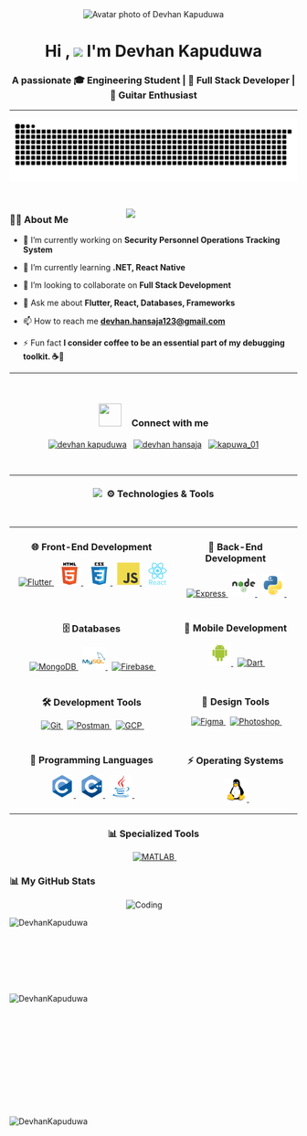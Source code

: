 <div align=center>
      <img height="200" alt="Avatar photo of Devhan Kapuduwa" src="https://github.com/10kartik/10kartik/assets/99239411/21742f3f-d9a7-4a53-8530-7d20d51e03a9" alt="Avatar photo of KK10">
  </div>
  <h1 align="center">Hi , <img src="https://media.giphy.com/media/hvRJCLFzcasrR4ia7z/giphy.gif" width="35"> I'm Devhan Kapuduwa</h1>

<h3 align="center">A passionate 🎓 Engineering Student | 📱 Full Stack Developer | 🎸 Guitar Enthusiast</h3>

---

<p align = "center">
	<img src = https://github.com/7oSkaaa/7oSkaaa/blob/output/github-contribution-grid-snake-dark.svg/>
</p>


<br>




<picture> <img align="right" src="https://github.com/7oSkaaa/7oSkaaa/blob/main/Images/Right_Side.gif?raw=true" width = 300px></picture>


### 👨‍💻 About Me

- 🔭 I’m currently working on **Security Personnel Operations Tracking System**

- 🌱 I’m currently learning **.NET, React Native**

- 👯 I’m looking to collaborate on **Full Stack Development**

- 💬 Ask me about **Flutter, React, Databases, Frameworks**

- 📫 How to reach me **devhan.hansaja123@gmail.com**

- ⚡ Fun fact     **I consider coffee to be an essential part of my debugging toolkit. ☕🔧**

---
<br>

<h3 align="center"><img src="https://media.giphy.com/media/iY8CRBdQXODJSCERIr/giphy.gif" width="40" height="40" style="margin-right: 10px;"> &nbsp;Connect with me</h3>
<p align="center">
  <a href="https://linkedin.com/in/devhan kapuduwa" target="blank"><img align="center" src="https://raw.githubusercontent.com/rahuldkjain/github-profile-readme-generator/master/src/images/icons/Social/linked-in-alt.svg" alt="devhan kapuduwa" height="30" width="40" /></a>
  &nbsp;
  <a href="https://fb.com/devhan hansaja" target="blank"><img align="center" src="https://github.com/gauravghongde/social-icons/blob/master/PNG/Color/Facebook.png" alt="devhan hansaja" height="30" width="30" /></a>
  &nbsp;
  <a href="https://instagram.com/kapuwa_01" target="blank"><img align="center" src="https://raw.githubusercontent.com/rahuldkjain/github-profile-readme-generator/master/src/images/icons/Social/instagram.svg" alt="kapuwa_01" height="30" width="40" /></a>
</p>


<br>


---
<h3 align="center">
  <img src="https://media2.giphy.com/media/QssGEmpkyEOhBCb7e1/giphy.gif?cid=ecf05e47a0n3gi1bfqntqmob8g9aid1oyj2wr3ds3mg700bl&rid=giphy.gif" width="40"> &nbsp;⚙️ Technologies & Tools
</h3>
<br>



<table align="center">
  <tr>
    <td align="center" valign="top">
      <h3>🌐 Front-End Development</h3>
      <p>
	      &nbsp;
        <a href="https://flutter.dev" target="_blank" rel="noreferrer">
          <img src="https://www.vectorlogo.zone/logos/flutterio/flutterio-icon.svg" alt="Flutter" width="40" height="40">
        </a>
	      &nbsp;
        <a href="https://www.w3.org/html/" target="_blank" rel="noreferrer">
          <img src="https://raw.githubusercontent.com/devicons/devicon/master/icons/html5/html5-original-wordmark.svg" alt="HTML5" width="40" height="40">
        </a>
	      &nbsp;
        <a href="https://www.w3schools.com/css/" target="_blank" rel="noreferrer">
          <img src="https://raw.githubusercontent.com/devicons/devicon/master/icons/css3/css3-original-wordmark.svg" alt="CSS3" width="40" height="40">
        </a>
	      &nbsp;
        <a href="https://developer.mozilla.org/en-US/docs/Web/JavaScript" target="_blank" rel="noreferrer">
          <img src="https://raw.githubusercontent.com/devicons/devicon/master/icons/javascript/javascript-original.svg" alt="JavaScript" width="40" height="40">
        </a>
	      &nbsp;
        <a href="https://reactjs.org/" target="_blank" rel="noreferrer">
          <img src="https://raw.githubusercontent.com/devicons/devicon/master/icons/react/react-original-wordmark.svg" alt="React" width="40" height="40">
        </a>
	      &nbsp;
      </p>
    </td>
    <td align="center" valign="top">
      <h3>💾 Back-End Development</h3>
      <p>
	      &nbsp;
        <a href="https://expressjs.com" target="_blank" rel="noreferrer">
          <img src="https://github.com/Scar1109/skill-icons/blob/main/icons/ExpressJS-Light.svg" alt="Express" width="40" height="40">
        </a>
	      &nbsp;
        <a href="https://nodejs.org" target="_blank" rel="noreferrer">
          <img src="https://raw.githubusercontent.com/devicons/devicon/master/icons/nodejs/nodejs-original-wordmark.svg" alt="Node.js" width="40" height="40">
        </a>
	      &nbsp;
        <a href="https://www.python.org" target="_blank" rel="noreferrer">
          <img src="https://raw.githubusercontent.com/devicons/devicon/master/icons/python/python-original.svg" alt="Python" width="40" height="40">
        </a>
	      &nbsp;
      </p>
    </td>
  </tr>
  <tr>
    <td align="center" valign="top">
      <h3>🗄️ Databases</h3>
      <p>
	      &nbsp;
        <a href="https://www.mongodb.com/" target="_blank" rel="noreferrer">
          <img src="https://github.com/Scar1109/skill-icons/blob/main/icons/MongoDB.svg" alt="MongoDB" width="40" height="40">
        </a>
	      &nbsp;
        <a href="https://www.mysql.com/" target="_blank" rel="noreferrer">
          <img src="https://raw.githubusercontent.com/devicons/devicon/master/icons/mysql/mysql-original-wordmark.svg" alt="MySQL" width="40" height="40">
        </a>
	      &nbsp;
        <a href="https://firebase.google.com/" target="_blank" rel="noreferrer">
          <img src="https://www.vectorlogo.zone/logos/firebase/firebase-icon.svg" alt="Firebase" width="40" height="40">
        </a>
	      &nbsp;
      </p>
    </td>
    <td align="center" valign="top">
      <h3>📱 Mobile Development</h3>
      <p>
	      &nbsp;
        <a href="https://developer.android.com" target="_blank" rel="noreferrer">
          <img src="https://raw.githubusercontent.com/devicons/devicon/master/icons/android/android-original-wordmark.svg" alt="Android" width="40" height="40">
        </a>
	      &nbsp;
        <a href="https://dart.dev" target="_blank" rel="noreferrer">
          <img src="https://www.vectorlogo.zone/logos/dartlang/dartlang-icon.svg" alt="Dart" width="40" height="40">
        </a>
	      &nbsp;
      </p>
    </td>
  </tr>
  <tr>
    <td align="center" valign="top">
      <h3>🛠️ Development Tools</h3>
      <p>
	      &nbsp;
        <a href="https://git-scm.com/" target="_blank" rel="noreferrer">
          <img src="https://www.vectorlogo.zone/logos/git-scm/git-scm-icon.svg" alt="Git" width="40" height="40">
        </a>
	      &nbsp;
        <a href="https://postman.com" target="_blank" rel="noreferrer">
          <img src="https://www.vectorlogo.zone/logos/getpostman/getpostman-icon.svg" alt="Postman" width="40" height="40">
        </a>
	      &nbsp;
        <a href="https://cloud.google.com" target="_blank" rel="noreferrer">
          <img src="https://www.vectorlogo.zone/logos/google_cloud/google_cloud-icon.svg" alt="GCP" width="40" height="40">
        </a>
	      &nbsp;
      </p>
    </td>
    <td align="center" valign="top">
      <h3>📐 Design Tools</h3>
      <p>
	      &nbsp;
        <a href="https://www.figma.com/" target="_blank" rel="noreferrer">
          <img src="https://www.vectorlogo.zone/logos/figma/figma-icon.svg" alt="Figma" width="40" height="40">
        </a>
	      &nbsp;
        <a href="https://www.photoshop.com/en" target="_blank" rel="noreferrer">
          <img src="https://github.com/Scar1109/skill-icons/blob/main/icons/Photoshop.svg" alt="Photoshop" width="40" height="40">
        </a>
	      &nbsp;
      </p>
    </td>
  </tr>
  <tr>
    <td align="center" valign="top">
      <h3>🔢 Programming Languages</h3>
      <p>
	      &nbsp;
        <a href="https://www.cprogramming.com/" target="_blank" rel="noreferrer">
          <img src="https://raw.githubusercontent.com/devicons/devicon/master/icons/c/c-original.svg" alt="C" width="40" height="40">
        </a>
	      &nbsp;
        <a href="https://www.w3schools.com/cpp/" target="_blank" rel="noreferrer">
          <img src="https://raw.githubusercontent.com/devicons/devicon/master/icons/cplusplus/cplusplus-original.svg" alt="C++" width="40" height="40">
        </a>
	      &nbsp;
        <a href="https://www.java.com" target="_blank" rel="noreferrer">
          <img src="https://raw.githubusercontent.com/devicons/devicon/master/icons/java/java-original.svg" alt="Java" width="40" height="40">
        </a>
	      &nbsp;
      </p>
    </td>
    <td align="center" valign="top">
      <h3>⚡ Operating Systems</h3>
      <p>
	      &nbsp;
        <a href="https://www.linux.org/" target="_blank" rel="noreferrer">
          <img src="https://raw.githubusercontent.com/devicons/devicon/master/icons/linux/linux-original.svg" alt="Linux" width="40" height="40">
        </a>
	      &nbsp;
      </p>
    </td>
  </tr>
</table>

<h3 align="center">📊 Specialized Tools</h3>
<p align="center">
	&nbsp;
  <a href="https://www.mathworks.com/" target="_blank" rel="noreferrer">
    <img src="https://upload.wikimedia.org/wikipedia/commons/2/21/Matlab_Logo.png" alt="MATLAB" width="40" height="40">
  </a>
	&nbsp;
</p>


<h3>📊 My GitHub Stats</h3>
<img align="right" alt="Coding" width="300" src="https://cdn.dribbble.com/users/1277312/screenshots/14733298/media/39b1045e593737587dd60e42c8422d1f.gif" >
<br>


<p><img align="left" src="https://github-readme-stats.vercel.app/api/top-langs?username=DevhanKapuduwa&show_icons=true&theme=dark&locale=en&layout=compact" alt="DevhanKapuduwa" /></p>

<br><br><br><br><br><br><br>
<p>&nbsp;<img align="left" src="https://github-readme-stats.vercel.app/api?username=DevhanKapuduwa&show_icons=true&theme=dark&locale=en" alt="DevhanKapuduwa" /></p>
<br><br><br><br><br><br><br><br><br><br>

<p><img align="left" src="https://github-readme-streak-stats.herokuapp.com/?user=DevhanKapuduwa&theme=dark" alt="DevhanKapuduwa" /></p>
<br><br><br><br><br><br><br><br><br><br>

